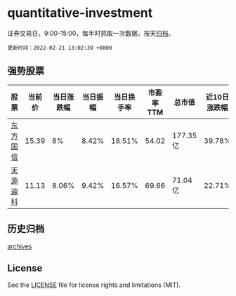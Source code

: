 # quantitative-investment

证券交易日，9:00-15:00，每半时抓取一次数据，按天[归档](archives)。

`更新时间：2022-02-21 13:02:39 +0800`

## 强势股票

|股票|当前价|当日涨跌幅|当日振幅|当日换手率|市盈率TTM|总市值|近10日涨跌幅|
|----|----|----|----|----|----|----|----|
|[东方国信](https://xueqiu.com/S/SZ300166)|15.39|8%|8.42%|18.51%|54.02|177.35亿|39.78%|
|[天源迪科](https://xueqiu.com/S/SZ300047)|11.13|8.06%|9.42%|16.57%|69.66|71.04亿|22.71%|

## 历史归档

[archives](archives)

## License

See the [LICENSE](LICENSE) file for license rights and limitations (MIT).